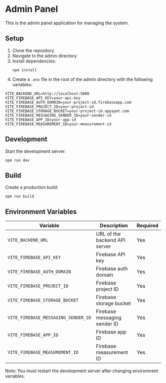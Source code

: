 # Admin Panel

This is the admin panel application for managing the system.

## Setup

1. Clone the repository
2. Navigate to the admin directory
3. Install dependencies:
   ```
   npm install
   ```
4. Create a `.env` file in the root of the admin directory with the following variables:

```
VITE_BACKEND_URL=http://localhost:5000
VITE_FIREBASE_API_KEY=your-api-key
VITE_FIREBASE_AUTH_DOMAIN=your-project-id.firebaseapp.com
VITE_FIREBASE_PROJECT_ID=your-project-id
VITE_FIREBASE_STORAGE_BUCKET=your-project-id.appspot.com
VITE_FIREBASE_MESSAGING_SENDER_ID=your-sender-id
VITE_FIREBASE_APP_ID=your-app-id
VITE_FIREBASE_MEASUREMENT_ID=your-measurement-id
```

## Development

Start the development server:

```
npm run dev
```

## Build

Create a production build:

```
npm run build
```

## Environment Variables

| Variable | Description | Required |
|----------|-------------|----------|
| `VITE_BACKEND_URL` | URL of the backend API server | Yes |
| `VITE_FIREBASE_API_KEY` | Firebase API key | Yes |
| `VITE_FIREBASE_AUTH_DOMAIN` | Firebase auth domain | Yes |
| `VITE_FIREBASE_PROJECT_ID` | Firebase project ID | Yes |
| `VITE_FIREBASE_STORAGE_BUCKET` | Firebase storage bucket | Yes |
| `VITE_FIREBASE_MESSAGING_SENDER_ID` | Firebase messaging sender ID | Yes |
| `VITE_FIREBASE_APP_ID` | Firebase app ID | Yes |
| `VITE_FIREBASE_MEASUREMENT_ID` | Firebase measurement ID | Yes |

Note: You must restart the development server after changing environment variables.

